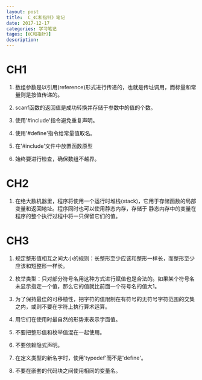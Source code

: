 ```yaml
---
layout: post
title:  C_《C和指针》笔记
date: 2017-12-17
categories: 学习笔记
tages: [《C和指针》]
description: 
---
```


# CH1

1. 数组参数是以引用(reference)形式进行传递的，也就是传址调用，而标量和常量则是按值传递的。

2. scanf函数的返回值是成功转换并存储于参数中的值的个数。

3. 使用'#include'指令避免重复声明。

4. 使用'#define'指令给常量值取名。

5. 在'#include'文件中放置函数原型

6. 始终要进行检查，确保数组不越界。

# CH2

1. 在绝大数机器里，程序将使用一个运行时堆栈(stack)，它用于存储函数的局部变量和返回地址。程序同时也可以使用静态内存，存储于
静态内存中的变量在程序的整个执行过程中将一只保留它们的值。

# CH3

1. 规定整形值相互之间大小的规则：长整形至少应该和整形一样长，而整形至少应该和短整形一样长。

2. 枚举类型：只对部分符号名用这种方式进行赋值也是合法的。如果某个符号名未显示指定一个值，那么它的值就比前面一个符号名的值大1。

3. 为了保持最佳的可移植性，把字符的值限制在有符号的无符号字符范围的交集之内，或则不要在字符上执行算术运算。

4. 用它们在使用时最自然的形势来表示字面值。

5. 不要把整形值和枚举值混在一起使用。

6. 不要依赖隐式声明。

7. 在定义类型的新名字时，使用'typedef'而不是'define'。

8. 不要在嵌套的代码块之间使用相同的变量名。

 